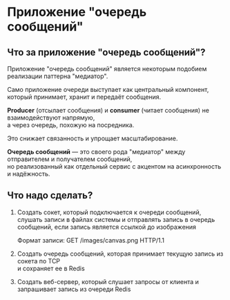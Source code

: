 # Приложение "очередь сообщений"

## Что за приложение "очередь сообщений"?

Приложение "очередь сообщений" является некоторым подобием реализации
паттерна "медиатор". <br />

Само приложение очереди выступает как центральный компонент, который принимает, хранит и передаёт сообщения. <br />

**Producer** (отсылает сообщения) и **consumer** (читает сообщения) не взаимодействуют напрямую, <br />
а через очередь, похожую на посредника. <br />

Это снижает связанность и упрощает масштабирование. <br />

**Очередь сообщений** — это своего рода "медиатор" между отправителем и получателем сообщений, <br />
но реализованный как отдельный сервис с акцентом на асинхронность и надёжность.

## Что надо сделать?

1. Создать сокет, который подключается к очереди сообщений,
   слушать записи в файлах системы и отправлять
   запись в очередь сообщений, если запись является ссылкой до изображения

   Формат записи: GET /images/canvas.png HTTP/1.1

2. Создать очередь сообщений, которая принимает текущую запись из сокета по TCP <br />
   и сохраняет ее в Redis

3. Создать веб-сервер, который слушает запросы от клиента и запрашивает запись из очереди Redis
